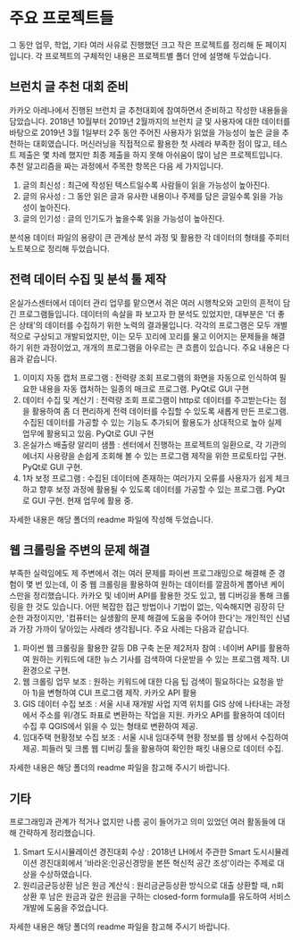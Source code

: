 # 주요 프로젝트들
그 동안 업무, 학업, 기타 여러 사유로 진행했던 크고 작은 프로젝트를 정리해 둔 페이지입니다.
각 프로젝트의 구체적인 내용은 프로젝트별 폴더 안에 설명해 두었습니다.

## 브런치 글 추천 대회 준비
카카오 아레나에서 진행된 브런치 글 추천대회에 참여하면서 준비하고 작성한 내용들을 담았습니다.
2018년 10월부터 2019년 2월까지의 브런치 글 및 사용자에 대한 데이터를 바탕으로 2019년 3월 1일부터 2주 동안 주어진 사용자가 읽었을 가능성이 높은 글을 추천하는 대회였습니다.
머신러닝을 직접적으로 활용한 첫 사례라 부족한 점이 많고, 테스트 제출은 몇 차례 했지만 최종 제출을 하지 못해 아쉬움이 많이 남은 프로젝트입니다.
추천 알고리즘을 짜는 과정에서 주목한 항목은 다음 세 가지입니다.
1) 글의 최신성 : 최근에 작성된 텍스트일수록 사람들이 읽을 가능성이 높아진다.
2) 글의 유사성 : 그 동안 읽은 글과 유사한 내용이나 주제를 담은 글일수록 읽을 가능성이 높아진다.
3) 글의 인기성 : 글의 인기도가 높을수록 읽을 가능성이 높아진다.

분석용 데이터 파일의 용량이 큰 관계상 분석 과정 및 활용한 각 데이터의 형태를 주피터 노트북으로 정리해 두었습니다.

## 전력 데이터 수집 및 분석 툴 제작
온실가스센터에서 데이터 관리 업무를 맡으면서 겪은 여러 시행착오와 고민의 흔적이 담긴 프로그램들입니다.
데이터의 속살을 파 보고자 한 분석도 있었지만, 대부분은 '더 좋은 상태'의 데이터를 수집하기 위한 노력의 결과물입니다.
각각의 프로그램은 모두 개별적으로 구상되고 개발되었지만, 이는 모두 꼬리에 꼬리를 물고 이어지는 문제들을 해결하기 위한 과정이었고, 개개의 프로그램을 아우르는 큰 흐름이 있습니다.
주요 내용은 다음과 같습니다.
1) 이미지 자동 캡처 프로그램 : 전력량 조회 프로그램의 화면을 자동으로 인식하여 필요한 내용을 자동 캡처하는 일종의 매크로 프로그램. PyQt로 GUI 구현
2) 데이터 수집 및 계산기 : 전력량 조회 프로그램이 http로 데이터를 주고받는다는 점을 활용하여 좀 더 편리하게 전력 데이터를 수집할 수 있도록 새롭게 만든 프로그램. 수집된 데이터를 가공할 수 있는 기능도 추가되어 활용도가 상대적으로 높아 실제 업무에 활용되고 있음. PyQt로 GUI 구현
3) 온실가스 배출량 알리미 샘플 : 센터에서 진행하는 프로젝트의 일환으로, 각 기관의 에너지 사용량을 손쉽게 조회해 볼 수 있는 프로그램 제작을 위한 프로토타입 구현. PyQt로 GUI 구현.
4) 1차 보정 프로그램 : 수집된 데이터에 존재하는 여러가지 오류를 사용자가 쉽게 체크하고 향후 보정 과정에 활용될 수 있도록 데이터를 가공할 수 있는 프로그램. PyQt로 GUI 구현. 현재 업무에 활용 중.

자세한 내용은 해당 폴더의 readme 파일에 작성해 두었습니다.

## 웹 크롤링을  주변의 문제 해결
부족한 실력임에도 제 주변에서 겪는 여러 문제를 파이썬 프로그래밍으로 해결해 준 경험이 몇 번 있는데, 이 중 웹 크롤링을 활용하여 원하는 데이터를 깔끔하게 뽑아낸 케이스만을 정리했습니다.
카카오 및 네이버 API를 활용한 것도 있고, 웹 디버깅을 통해 크롤링을 한 것도 있습니다.
어떤 복잡한 접근 방법이나 기법이 없는, 익숙해지면 굉장히 단순한 과정이지만, '컴퓨터는 실생활의 문제 해결에 도움을 주어야 한다'는 개인적인 신념과 가장 가까이 닿아있는 사례라 생각됩니다.
주요 사례는 다음과 같습니다.
1) 파이썬 웹 크롤링을 활용한 갈등 DB 구축 논문 제2저자 참여 : 네이버 API를 활용하여 원하는 키워드에 대한 뉴스 기사를 검색하여 다운받을 수 있는 프로그램 제작. UI 환경으로 구현.
2) 웹 크롤링 업무 보조 : 원하는 키워드에 대한 다음 팁 검색이 필요하다는 요청을 받아 1)을 변형하여 CUI 프로그램 제작. 카카오 API 활용
3) GIS 데이터 수집 보조 : 서울 시내 재개발 사업 지역 위치를 GIS 상에 나타내는 과정에서 주소를 위/경도 좌표로 변환하는 작업을 지원. 카카오 API를 활용하여 데이터 수집 후 QGIS에서 읽을 수 있는 형태로 변환하여 제공.
4) 임대주택 현황정보 수집 보조 : 서울 시내 임대주택 현황 정보를 웹 상에서 수집하여 제공. 피들러 및 크롬 웹 디버깅 툴을 활용하여 확인한 패킷 내용으로 데이터 수집.

자세한 내용은 해당 폴더의 readme 파일을 참고해 주시기 바랍니다.

## 기타
프로그래밍과 관계가 적거나 없지만 나름 공이 들어가고 의미 있었던 여러 활동들에 대해 간략하게 정리했습니다.
1) Smart 도시시뮬레이션 경진대회 수상 : 2018년 LH에서 주관한 Smart 도시시뮬레이션 경진대회에서 '바라온:인공신경망을 본뜬 혁신적 공간 조성'이라는 주제로 대상을 수상하였습니다.
2) 원리금균등상환 남은 원금 계산식 : 원리금균등상환 방식으로 대출 상환할 때, n회 상환 후 남은 원금과 갚은 원금을 구하는 closed-form formula를 유도하여 서비스 개발에 도움을 주었습니다.

자세한 내용은 해당 폴더의 readme 파일을 참고해 주시기 바랍니다.
